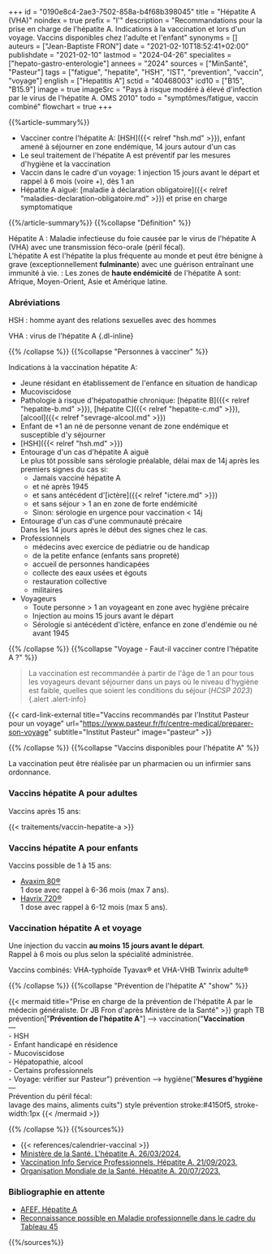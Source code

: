 +++
id = "0190e8c4-2ae3-7502-858a-b4f68b398045"
title = "Hépatite A (VHA)"
noindex = true
prefix = "l'"
description = "Recommandations pour la prise en charge de l'hépatite A. Indications à la vaccination et lors d'un voyage. Vaccins disponibles chez l'adulte et l'enfant"
synonyms = []
auteurs = ["Jean-Baptiste FRON"]
date = "2021-02-10T18:52:41+02:00"
publishdate = "2021-02-10"
lastmod = "2024-04-26"
specialites = ["hepato-gastro-enterologie"]
annees = "2024"
sources = ["MinSanté", "Pasteur"]
tags = ["fatigue", "hepatite", "HSH", "IST", "prevention", "vaccin", "voyage"]
english = ["Hepatitis A"]
sctid = "40468003"
icd10 = ["B15", "B15.9"]
image = true
imageSrc = "Pays à risque modéré à élevé d'infection par le virus de l'hépatite A. OMS 2010"
todo = "symptômes/fatigue, vaccin combiné"
flowchart = true
+++

{{%article-summary%}}

- Vacciner contre l'hépatite A: [HSH]({{< relref "hsh.md" >}}), enfant amené à séjourner en zone endémique, 14 jours autour d'un cas
- Le seul traitement de l'hépatite A est préventif par les mesures d'hygiène et la vaccination
- Vaccin dans le cadre d'un voyage: 1 injection 15 jours avant le départ et rappel à 6 mois (voire +), dès 1 an
- Hépatite A aiguë: [maladie à déclaration obligatoire]({{< relref "maladies-declaration-obligatoire.md" >}}) et prise en charge symptomatique

{{%/article-summary%}}
{{%collapse "Définition" %}}

Hépatite A
: Maladie infectieuse du foie causée par le virus de l'hépatite A (VHA) avec une transmission féco-orale (péril fécal).  
L'hépatite A est l'hépatite la plus fréquente au monde et peut être bénigne à grave (exceptionnellement **fulminante**) avec une guérison entraînant une immunité à vie.
: Les zones de **haute endémicité** de l'hépatite A sont: Afrique, Moyen-Orient, Asie et Amérique latine.

### Abréviations

HSH
: homme ayant des relations sexuelles avec des hommes

VHA
: virus de l'hépatite A
{.dl-inline}

{{% /collapse %}}
{{%collapse "Personnes à vacciner" %}}

Indications à la vaccination hépatite A:

- Jeune résidant en établissement de l'enfance en situation de handicap
- Mucoviscidose
- Pathologie à risque d'hépatopathie chronique: [hépatite B]({{< relref "hepatite-b.md" >}}), [hépatite C]({{< relref "hepatite-c.md" >}}), [alcool]({{< relref "sevrage-alcool.md" >}})
- Enfant de +1 an né de personne venant de zone endémique et susceptible d'y séjourner
- [HSH]({{< relref "hsh.md" >}})
- Entourage d'un cas d'hépatite A aiguë  
  Le plus tôt possible sans sérologie préalable, délai max de 14j après les premiers signes du cas si:
  - Jamais vacciné hépatite A
  - et né après 1945
  - et sans antécédent d'[ictère]({{< relref "ictere.md" >}})
  - et sans séjour > 1 an en zone de forte endémicité
  - Sinon: sérologie en urgence pour vaccination < 14j
- Entourage d'un cas d'une communauté précaire  
  Dans les 14 jours après le début des signes chez le cas.
- Professionnels
  - médecins avec exercice de pédiatrie ou de handicap
  - de la petite enfance (enfants sans propreté)
  - accueil de personnes handicapées
  - collecte des eaux usées et égouts
  - restauration collective
  - militaires
- Voyageurs
  - Toute personne > 1 an voyageant en zone avec hygiène précaire
  - Injection au moins 15 jours avant le départ
  - Sérologie si antécédent d'ictère, enfance en zone d'endémie ou né avant 1945

{{% /collapse %}}
{{%collapse "Voyage - Faut-il vacciner contre l'hépatite A ?" %}}

> La vaccination est recommandée à partir de l'âge de 1 an pour tous les voyageurs devant séjourner dans un pays où le niveau d'hygiène est faible, quelles que soient les conditions du séjour (*HCSP 2023*)
{.alert .alert-info}

{{< card-link-external title="Vaccins recommandés par l'Institut Pasteur pour un voyage" url="https://www.pasteur.fr/fr/centre-medical/preparer-son-voyage" subtitle="Institut Pasteur" image="pasteur" >}}

{{% /collapse %}}
{{%collapse "Vaccins disponibles pour l'hépatite A" %}}

La vaccination peut être réalisée par un pharmacien ou un infirmier sans ordonnance.

### Vaccins hépatite A pour adultes

Vaccins après 15 ans:

{{< traitements/vaccin-hepatite-a >}}

### Vaccins hépatite A pour enfants

Vaccins possible de 1 à 15 ans:

- [Avaxim 80®](https://base-donnees-publique.medicaments.gouv.fr/affichageDoc.php?specid=63777215&typedoc=R)  
  1 dose avec rappel à 6-36 mois (max 7 ans).
- [Havrix 720®](https://base-donnees-publique.medicaments.gouv.fr/affichageDoc.php?specid=60152436&typedoc=R)  
  1 dose avec rappel à 6-12 mois (max 5 ans).

### Vaccination hépatite A et voyage

Une injection du vaccin **au moins 15 jours avant le départ**.  
Rappel à 6 mois ou plus selon la spécialité administrée.

Vaccins combinés: VHA-typhoïde Tyavax® et VHA-VHB Twinrix adulte®

{{% /collapse %}}
{{%collapse "Prévention de l'hépatite A" "show" %}}

{{< mermaid title="Prise en charge de la prévention de l'hépatite A par le médecin généraliste. Dr JB Fron d'après Ministère de la Santé" >}}
graph TB
  prévention["<b>Prévention de l'hépatite A</b>"] --> vaccination("<b>Vaccination</b><br>—<br>- HSH<br>- Enfant handicapé en résidence<br>- Mucoviscidose<br>- Hépatopathie, alcool<br>- Certains professionnels<br>- Voyage: vérifier sur Pasteur")
    prévention --> hygiène("<b>Mesures d'hygiène</b><br>—<br>Prévention du péril fécal:<br>lavage des mains, aliments cuits")
  style prévention stroke:#4150f5, stroke-width:1px
{{< /mermaid >}}

{{% /collapse %}}
{{%sources%}}

- {{< references/calendrier-vaccinal >}}
- [Ministère de la Santé. L'hépatite A. 26/03/2024.](https://solidarites-sante.gouv.fr/soins-et-maladies/maladies/maladies-infectieuses/article/l-hepatite-a)
- [Vaccination Info Service Professionnels. Hépatite A. 21/09/2023.](https://professionnels.vaccination-info-service.fr/Maladies-et-leurs-vaccins/Hepatite-A)
- [Organisation Mondiale de la Santé. Hépatite A. 20/07/2023.](https://www.who.int/fr/news-room/fact-sheets/detail/hepatitis-a)

### Bibliographie en attente

- [AFEF. Hépatite A](https://afef.asso.fr/hepatite-a/)
- [Reconnaissance possible en Maladie professionnelle dans le cadre du Tableau 45](https://www.inrs.fr/publications/bdd/mp/tableau.html?refINRS=RG%2045)

{{%/sources%}}

